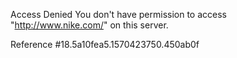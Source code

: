 Access Denied You don't have permission to access "http://www.nike.com/" on this server.

Reference #18.5a10fea5.1570423750.450ab0f
